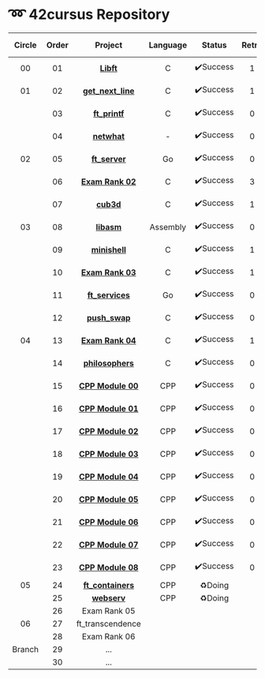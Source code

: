 # **➿ 42cursus Repository**

| Circle | Order |                         Project                          | Language |  Status  | Retry |    score    | Passed Date  |
| :----: | :---: | :------------------------------------------------------: | :------: | :------: | :---: | :---------: | :----------- |
|   00   |  01   |              **[Libft](./Circle00/Libft)**               |    C     | ✔️Success |   1   | **115**/100 | 2020. 04. 18 |
|   01   |  02   |      **[get_next_line](./Circle01/get_next_line)**       |    C     | ✔️Success |   1   | **115**/100 | 2020. 06. 20 |
|        |  03   |          **[ft_printf](./Circle01/ft_printf)**           |    C     | ✔️Success |   0   | **108**/100 | 2020. 09. 13 |
|        |  04   |            **[netwhat](./Circle01/netwhat)**             |    -     | ✔️Success |   0   | **100**/100 | 2020. 09. 13 |
|   02   |  05   |          **[ft_server](./Circle02/ft_server/)**          |    Go    | ✔️Success |   0   | **100**/100 | 2020. 10. 17 |
|        |  06   |     **[Exam Rank 02](./Circle02/Exam%20Rank%2002)**      |    C     | ✔️Success |   3   | **100**/100 | 2020. 10. 30 |
|        |  07   |              **[cub3d](./Circle02/cub3d)**               |    C     | ✔️Success |   1   | **100**/115 | 2020. 11. 22 |
|   03   |  08   |             **[libasm](./Circle03/libasm)**              | Assembly | ✔️Success |   0   | **100**/125 | 2021. 01. 22 |
|        |  09   |          [**minishell**](./Circle03/minishell)           |    C     | ✔️Success |   1   | **100**/115 | 2021. 02. 13 |
|        |  10   |     **[Exam Rank 03](./Circle03/Exam%20Rank%2003)**      |    C     | ✔️Success |   1   | **100**/100 | 2021. 03. 23 |
|        |  11   |        **[ft_services](./Circle03/ft_services)**         |    Go    | ✔️Success |   0   | **100**/100 | 2021. 03. 29 |
|        |  12   |          **[push_swap](./Circle03/push_swap)**           |    C     | ✔️Success |   0   | **100**/125 | 2021. 04. 14 |
|   04   |  13   |     **[Exam Rank 04](./Circle04/Exam%20Rank%2004)**      |    C     | ✔️Success |   1   | **100**/100 | 2021. 04. 06 |
|        |  14   |       **[philosophers](./Circle04/philosophers)**        |    C     | ✔️Success |   0   | **100**/100 | 2021. 04. 23 |
|        |  15   | **[CPP Module 00](./Circle04/CPP_Module/cpp_module_00)** |   CPP    | ✔️Success |   0   | **100**/100 | 2021. 05. 18 |
|        |  16   | **[CPP Module 01](./Circle04/CPP_Module/cpp_module_01)** |   CPP    | ✔️Success |   0   | **100**/100 | 2021. 05. 18 |
|        |  17   | **[CPP Module 02](./Circle04/CPP_Module/cpp_module_02)** |   CPP    | ✔️Success |   0   | **100**/100 | 2021. 05. 18 |
|        |  18   | **[CPP Module 03](./Circle04/CPP_Module/cpp_module_03)** |   CPP    | ✔️Success |   0   | **100**/100 | 2021. 05. 18 |
|        |  19   | **[CPP Module 04](./Circle04/CPP_Module/cpp_module_04)** |   CPP    | ✔️Success |   0   | **100**/100 | 2021. 05. 18 |
|        |  20   | **[CPP Module 05](./Circle04/CPP_Module/cpp_module_05)** |   CPP    | ✔️Success |   0   | **100**/100 | 2021. 05. 18 |
|        |  21   | **[CPP Module 06](./Circle04/CPP_Module/cpp_module_06)** |   CPP    | ✔️Success |   0   | **100**/100 | 2021. 05. 19 |
|        |  22   | **[CPP Module 07](./Circle04/CPP_Module/cpp_module_07)** |   CPP    | ✔️Success |   0   | **100**/100 | 2021. 05. 20 |
|        |  23   | **[CPP Module 08](./Circle04/CPP_Module/cpp_module_08)** |   CPP    | ✔️Success |   0   | **100**/100 | 2021. 05. 20 |
|   05   |  24   |      **[ft_containers](./Circle05/ft_containers)**       |   CPP    |  ♻️Doing  |       |             |              |
|        |  25   |            **[webserv](./Circle05/webserv)**             |   CPP    |  ♻️Doing  |       |             |              |
|        |  26   |                       Exam Rank 05                       |          |          |       |             |              |
|   06   |  27   |                     ft_transcendence                     |          |          |       |             |              |
|        |  28   |                       Exam Rank 06                       |          |          |       |             |              |
| Branch |  29   |                           ...                            |          |          |       |             |              |
|        |  30   |                           ...                            |          |          |       |             |              |